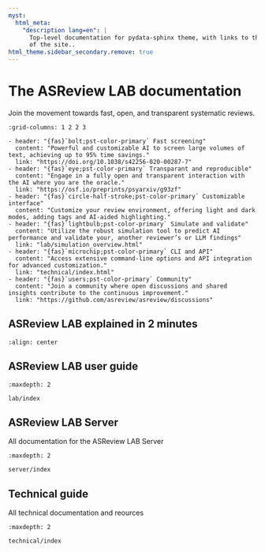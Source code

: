```yaml
---
myst:
  html_meta:
    "description lang=en": |
      Top-level documentation for pydata-sphinx theme, with links to the rest
      of the site..
html_theme.sidebar_secondary.remove: true
---
```


# The ASReview LAB documentation

Join the movement towards fast, open, and transparent systematic reviews.

```{gallery-grid}
:grid-columns: 1 2 2 3

- header: "{fas}`bolt;pst-color-primary` Fast screening"
  content: "Powerful and customizable AI to screen large volumes of text, achieving up to 95% time savings."
  link: "https://doi.org/10.1038/s42256-020-00287-7"
- header: "{fas}`eye;pst-color-primary` Transparant and reproducible"
  content: "Engage in a fully open and transparent interaction with the AI where you are the oracle."
  link: "https://osf.io/preprints/psyarxiv/g93zf"
- header: "{fas}`circle-half-stroke;pst-color-primary` Customizable interface"
  content: "Customize your review environment, offering light and dark modes, adding tags and AI-aided highlighting."
- header: "{fas}`lightbulb;pst-color-primary` Simulate and validate"
  content: "Utilize the robust simulation tool to predict AI performance and validate your, another reviewer’s or LLM findings"
  link: "lab/simulation_overview.html"
- header: "{fas}`microchip;pst-color-primary` CLI and API"
  content: "Access extensive command-line options and API integration for advanced customization."
  link: "technical/index.html"
- header: "{fas}`users;pst-color-primary` Community"
  content: "Join a community where open discussions and shared insights contribute to the continuous improvement."
  link: "https://github.com/asreview/asreview/discussions"
```

## ASReview LAB explained in 2 minutes

```{youtube} k-a2SCq-LtA
:align: center
```

## ASReview LAB user guide


```{toctree}
:maxdepth: 2

lab/index
```

## ASReview LAB Server

All documentation for the ASReview LAB Server

```{toctree}
:maxdepth: 2

server/index
```

## Technical guide

All technical documentation and reources

```{toctree}
:maxdepth: 2

technical/index
```
